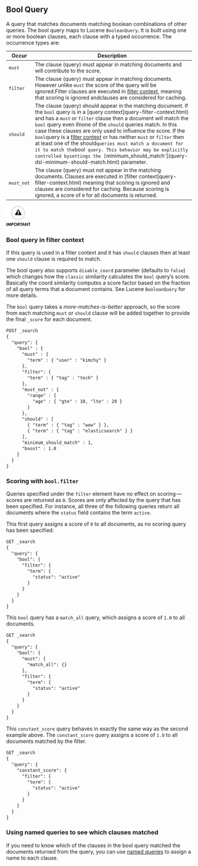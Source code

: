 ## Bool Query

A query that matches documents matching boolean combinations of other queries. The bool query maps to Lucene `BooleanQuery`. It is built using one or more boolean clauses, each clause with a typed occurrence. The occurrence types are:

Occur | Description  
---|---  
`must`| The clause (query) must appear in matching documents and will contribute to the score.    
`filter`| The clause (query) must appear in matching documents. However unlike `must` the score of the query will be ignored.Filter clauses are executed in [filter context](query-filter-context.html), meaning that scoring is ignored andclauses are considered for caching.    
`should`| The clause (query) should appear in the matching document. If the `bool` query is in a [query context]query-filter-context.html) and has a `must` or `filter` clause then a document will match the `bool` query even ifnone of the `should` queries match. In this case these clauses are only used to influence the score. If the `bool`query is a [filter context](query-filter-context.html) or has neither `must` or `filter` then at least one of the should` queries must match a document for it to match the `bool` query. This behavior may be explicitly controlled bysettings the [`minimum_should_match`](query-dsl-minimum-should-match.html) parameter.    
`must_not`| The clause (query) must not appear in the matching documents. Clauses are executed in [filter context]query-filter-context.html) meaning that scoring is ignored and clauses are considered for caching. Because scoring is ignored, a score of `0` for all documents is returned.  
  
![Important](/images/icons/important.png)

### Bool query in filter context

If this query is used in a filter context and it has `should` clauses then at least one `should` clause is required to match.

The bool query also supports `disable_coord` parameter (defaults to `false`) which changes how the `classic` similarity calculates the `bool` query’s score. Basically the coord similarity computes a score factor based on the fraction of all query terms that a document contains. See Lucene `BooleanQuery` for more details.

The `bool` query takes a _more-matches-is-better_ approach, so the score from each matching `must` or `should` clause will be added together to provide the final `_score` for each document.
    
    
    POST _search
    {
      "query": {
        "bool" : {
          "must" : {
            "term" : { "user" : "kimchy" }
          },
          "filter": {
            "term" : { "tag" : "tech" }
          },
          "must_not" : {
            "range" : {
              "age" : { "gte" : 10, "lte" : 20 }
            }
          },
          "should" : [
            { "term" : { "tag" : "wow" } },
            { "term" : { "tag" : "elasticsearch" } }
          ],
          "minimum_should_match" : 1,
          "boost" : 1.0
        }
      }
    }

### Scoring with `bool.filter`

Queries specified under the `filter` element have no effect on scoring — scores are returned as `0`. Scores are only affected by the query that has been specified. For instance, all three of the following queries return all documents where the `status` field contains the term `active`.

This first query assigns a score of `0` to all documents, as no scoring query has been specified:
    
    
    GET _search
    {
      "query": {
        "bool": {
          "filter": {
            "term": {
              "status": "active"
            }
          }
        }
      }
    }

This `bool` query has a `match_all` query, which assigns a score of `1.0` to all documents.
    
    
    GET _search
    {
      "query": {
        "bool": {
          "must": {
            "match_all": {}
          },
          "filter": {
            "term": {
              "status": "active"
            }
          }
        }
      }
    }

This `constant_score` query behaves in exactly the same way as the second example above. The `constant_score` query assigns a score of `1.0` to all documents matched by the filter.
    
    
    GET _search
    {
      "query": {
        "constant_score": {
          "filter": {
            "term": {
              "status": "active"
            }
          }
        }
      }
    }

### Using named queries to see which clauses matched

If you need to know which of the clauses in the bool query matched the documents returned from the query, you can use [named queries](search-request-named-queries-and-filters.html) to assign a name to each clause.
